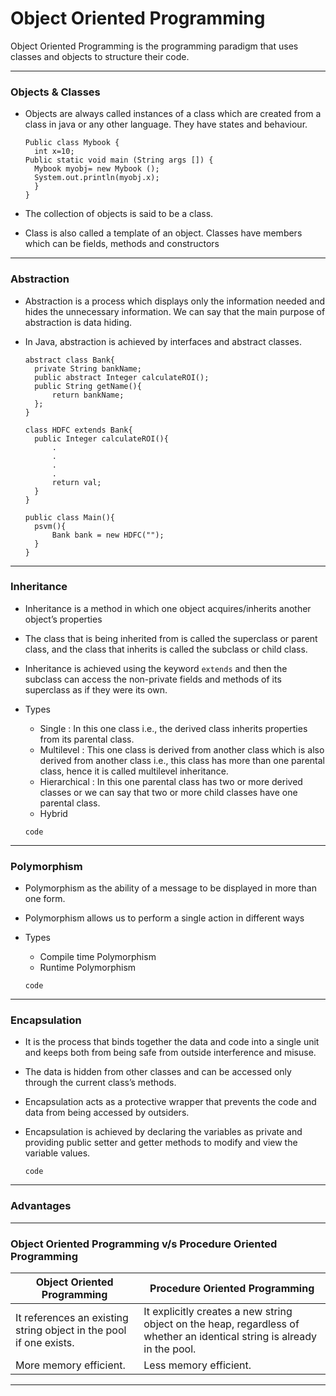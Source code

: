 # **Object Oriented Programming**

Object Oriented Programming is the programming paradigm that uses classes and objects to structure their code.

---

### **Objects & Classes**

- Objects are always called instances of a class which are created from a class in java or any other language. They have states and behaviour.

  ```
  Public class Mybook {
    int x=10;
  Public static void main (String args []) {
    Mybook myobj= new Mybook ();
    System.out.println(myobj.x);
    }
  }
  ```

- The collection of objects is said to be a class.
- Class is also called a template of an object. Classes have members which can be fields, methods and constructors

---

### **Abstraction**

- Abstraction is a process which displays only the information needed and hides the unnecessary information. We can say that the main purpose of abstraction is data hiding.
- In Java, abstraction is achieved by interfaces and abstract classes.

  ```
  abstract class Bank{
    private String bankName;
    public abstract Integer calculateROI();
    public String getName(){
        return bankName;
    };
  }

  class HDFC extends Bank{
    public Integer calculateROI(){
        .
        .
        .
        .
        return val;
    }
  }

  public class Main(){
    psvm(){
        Bank bank = new HDFC("");
    }
  }
  ```

---

### **Inheritance**

- Inheritance is a method in which one object acquires/inherits another object’s properties
- The class that is being inherited from is called the superclass or parent class, and the class that inherits is called the subclass or child class.
- Inheritance is achieved using the keyword `extends` and then the subclass can access the non-private fields and methods of its superclass as if they were its own.
- Types

  - Single : In this one class i.e., the derived class inherits properties from its parental class.
  - Multilevel : This one class is derived from another class which is also derived from another class i.e., this class has more than one parental class, hence it is called multilevel inheritance.
  - Hierarchical : In this one parental class has two or more derived classes or we can say that two or more child classes have one parental class.
  - Hybrid

  ```
  code
  ```

---

### **Polymorphism**

- Polymorphism as the ability of a message to be displayed in more than one form.
- Polymorphism allows us to perform a single action in different ways
- Types

  - Compile time Polymorphism
  - Runtime Polymorphism

  ```
  code
  ```

---

### **Encapsulation**

- It is the process that binds together the data and code into a single unit and keeps both from being safe from outside interference and misuse.
- The data is hidden from other classes and can be accessed only through the current class’s methods.
- Encapsulation acts as a protective wrapper that prevents the code and data from being accessed by outsiders.
- Encapsulation is achieved by declaring the variables as private and providing public setter and getter methods to modify and view the variable values.

  ```
  code
  ```

---

### **Advantages**

---

### Object Oriented Programming v/s Procedure Oriented Programming

| Object Oriented Programming                                        | Procedure Oriented Programming                                                                                           |
| ------------------------------------------------------------------ | ------------------------------------------------------------------------------------------------------------------------ |
| It references an existing string object in the pool if one exists. | It explicitly creates a new string object on the heap, regardless of whether an identical string is already in the pool. |
| More memory efficient.                                             | Less memory efficient.                                                                                                   |

---
